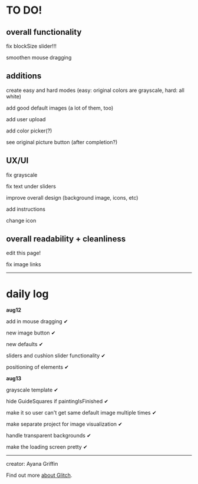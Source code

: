 TO DO!
=================

overall functionality 
---------------
fix blockSize slider!!!

smoothen mouse dragging



additions
-----------

create easy and hard modes (easy: original colors are grayscale, hard: all white)

add good default images (a lot of them, too)

add user upload

add color picker(?)

see original picture button (after completion?)


UX/UI
----------

fix grayscale 

fix text under sliders

improve overall design (background image, icons, etc)

add instructions

change icon



overall readability + cleanliness
----------
edit this page!

fix image links

-------------------------
daily log
==========


**aug12**

add in mouse dragging ✔ 

new image button ✔

new defaults ✔

sliders and cushion slider functionality ✔

positioning of elements ✔

**aug13**

grayscale template ✔

hide GuideSquares if paintingIsFinished ✔ 

make it so user can't get same default image multiple times ✔

make separate project for image visualization ✔

handle transparent backgrounds ✔

make the loading screen pretty ✔







-------------------


creator: Ayana Griffin

Find out more [about Glitch](https://glitch.com/about).